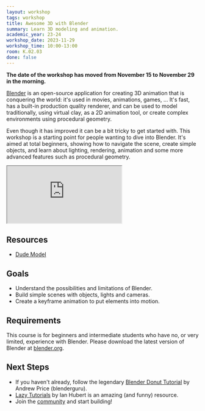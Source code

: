 ```yaml
---
layout: workshop
tags: workshop
title: Awesome 3D with Blender
summary: Learn 3D modeling and animation.
academic_year: 23-24
workshop_date: 2023-11-29
workshop_time: 10:00-13:00
room: K.02.03
done: false
---
```


**The date of the workshop has moved from November 15 to November 29 in the morning.**

[Blender](https://www.blender.org/) is an open-source application for creating 3D animation that is conquering the world: it's used in movies, animations, games, ... It's fast, has a built-in production quality renderer, and can be used to model traditionally, using virtual clay, as a 2D animation tool, or create complex environments using procedural geometry.

Even though it has improved it can be a bit tricky to get started with. This workshop is a starting point for people wanting to dive into Blender. It's aimed at total beginners, showing how to navigate the scene, create simple objects, and learn about lighting, rendering, animation and some more advanced features such as procedural geometry.

<div class="embed-responsive embed-responsive-16by9">
  <iframe class="embed-responsive-item" src="https://www.youtube.com/embed/QRqY_20ti9A"></iframe>
</div>

## Resources

- [Dude Model](https://enigmeta.s3.amazonaws.com/code-space/21-22-blender-workshop/male_standing.blend)

## Goals

- Understand the possibilities and limitations of Blender.
- Build simple scenes with objects, lights and cameras.
- Create a keyframe animation to put elements into motion.

## Requirements

This course is for beginners and intermediate students who have no, or very limited, experience with Blender. Please download the latest version of Blender at [blender.org](https://www.blender.org/).

## Next Steps

- If you haven't already, follow the legendary [Blender Donut Tutorial](https://www.youtube.com/watch?v=nIoXOplUvAw) by Andrew Price (blenderguru).
- [Lazy Tutorials](https://www.youtube.com/watch?v=U1f6NDCttUY&list=PL4Dq5VyfewIxxjzS34k2NES_PuDUIjRcY) by Ian Hubert is an amazing (and funny) resource.
- Join the [community](https://www.blender.org/community/) and start building!
